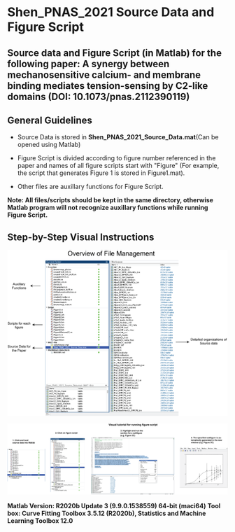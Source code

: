 # Shen_PNAS_2021 Source Data and Figure Script

## **Source data and Figure Script (in Matlab) for the following paper: A synergy between mechanosensitive calcium- and membrane binding mediates tension-sensing by C2-like domains (DOI: 10.1073/pnas.2112390119)**

## General Guidelines
- Source Data is stored in **Shen_PNAS_2021_Source_Data.mat**(Can be opened using Matlab) 

- Figure Script is divided according to figure number referenced in the paper and names of all figure scripts start with "Figure" (For example, the script that generates Figure 1 is stored in Figure1.mat).

- Other files are auxillary functions for Figure Script.

**Note: All files/scripts should be kept in the same directory, otherwise Matlab program will not recognize auxillary functions while running Figure Script.**

## Step-by-Step Visual Instructions
![alt text](https://github.com/joeshen123/Shen_PNAS_2021/blob/main/Tutorial%20Diagram%201.png)

![alt text](https://github.com/joeshen123/Shen_PNAS_2021/blob/main/Tutorial%20Diagram%202.png)

**Matlab Version: R2020b Update 3 (9.9.0.1538559) 64-bit (maci64)**
**Tool box: Curve Fitting Toolbox 3.5.12 (R2020b), Statistics and Machine Learning Toolbox 12.0**

